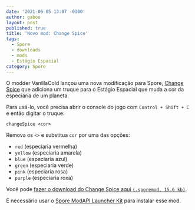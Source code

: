 ```yaml
---
date: '2021-06-05 13:07 -0300'
author: gaboo
layout: post
published: true
title: 'Novo mod: Change Spice'
tags:
  - Spore
  - downloads
  - mods
  - Estágio Espacial
category: Spore
---
```

O modder VanillaCold lançou uma nova modificação para Spore, [Change Spice](https://github.com/VanillaCold/Spore-ChangeSpice) que adiciona um truque para o Estágio Espacial que muda a cor da especiaria de um planeta.

Para usá-lo, você precisa abrir o console do jogo com `Control + Shift + C` e então digitar o truque:

```
changeSpice <cor>
```

Remova os `<>` e substitua `cor` por uma das opções:

- `red` (especiaria vermelha)
- `yellow` (especiaria amarela)
- `blue` (especiaria azul)
- `green` (especiaria verde)
- `pink` (especiaria rosa)
- `purple` (especiaria roxa)

Você pode [fazer o download do Change Spice aqui `(.sporemod, 15.6 kb)`](https://github.com/VanillaCold/Spore-ChangeSpice/releases/download/0.1/changeSpice.sporemod). 

É necessário usar o [Spore ModAPI Launcher Kit](http://davoonline.com/sporemodder/rob55rod/ModAPI/Public/) para instalar esse mod.
